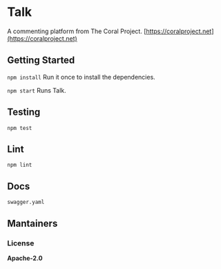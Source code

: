 # Talk
A commenting platform from The Coral Project. [https://coralproject.net](https://coralproject.net)

## Getting Started
`npm install`
Run it once to install the dependencies.

`npm start`
Runs Talk.

## Testing
`npm test`

## Lint
`npm lint`

## Docs
`swagger.yaml`

## Mantainers

### License
**Apache-2.0**
